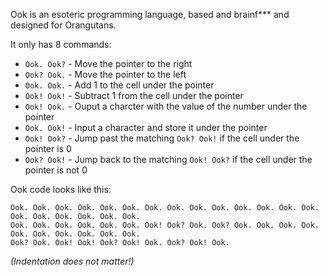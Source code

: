 Ook is an esoteric programming language, based and brainf*** and designed for Orangutans.

It only has 8 commands:
* `Ook. Ook?` - Move the pointer to the right
* `Ook? Ook.` - Move the pointer to the left
* `Ook. Ook.` - Add 1 to the cell under the pointer
* `Ook! Ook!` - Subtract 1 from the cell under the pointer
* `Ook! Ook.` - Ouput a charcter with the value of the number under the pointer
* `Ook. Ook!` - Input a character and store it under the pointer
* `Ook! Ook?` - Jump past the matching `Ook? Ook!` if the cell under the pointer is 0
* `Ook? Ook!` - Jump back to the matching `Ook! Ook?` if the cell under the pointer is not 0

Ook code looks like this:
```ook
Ook. Ook. Ook. Ook. Ook. Ook. Ook. Ook. Ook. Ook. Ook. Ook. Ook. Ook. Ook. Ook. Ook. Ook. Ook. Ook. 
Ook. Ook. Ook. Ook. Ook. Ook. Ook! Ook? Ook. Ook? Ook. Ook. Ook. Ook. Ook. Ook. Ook. Ook. Ook. Ook. 
Ook? Ook. Ook! Ook! Ook? Ook! Ook. Ook? Ook! Ook.
```
_(Indentation does not matter!)_
